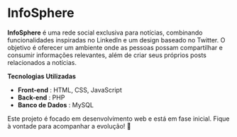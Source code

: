 # InfoSphere

**InfoSphere** é uma rede social exclusiva para notícias, combinando funcionalidades inspiradas no LinkedIn e um design baseado no Twitter. O objetivo é oferecer um ambiente onde as pessoas possam compartilhar e consumir informações relevantes, além de criar seus próprios posts relacionados a notícias.

**Tecnologias Utilizadas**
- **Front-end** : HTML, CSS, JavaScript
- **Back-end** : PHP
- **Banco de Dados** : MySQL

Este projeto é focado em desenvolvimento web e está em fase inicial. Fique à vontade para acompanhar a evolução! 🚀
